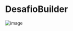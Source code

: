 # DesafioBuilder

![image](https://user-images.githubusercontent.com/12258465/188251512-6bdc0a17-d53a-489c-a3b7-9de5e6593a78.png)
